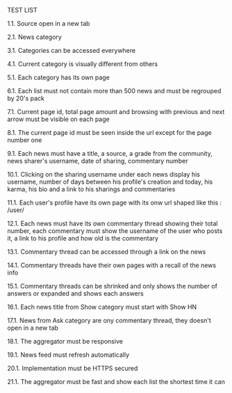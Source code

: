 TEST LIST

1.1. Source open in a new tab



2.1. News category



3.1. Categories can be accessed everywhere



4.1. Current category is visually different from others



5.1. Each category has its own page



6.1. Each list must not contain more than 500 news and must be regrouped by 20's pack



7.1. Current page id, total page amount and browsing with previous and next arrow must be visible on each page



8.1. The current page id must be seen inside the url except for the page number one



9.1. Each news must have a title, a source, a grade from the community, news sharer's username, date of sharing, 
commentary number



10.1. Clicking on the sharing username under each news display his username, number of days between his profile's 
creation and today, his karma, his bio and a link to his sharings and commentaries



11.1. Each user's profile have its own page with its onw url shaped like this : /user/<username>



12.1. Each news must have its own commentary thread showing their total number, each commentary must show the 
username of the user who posts it, a link to his profile and how old is the commentary


13.1. Commentary thread can be accessed through a link on the news


14.1. Commentary threads have their own pages with a recall of the news info


15.1. Commentary threads can be shrinked and only shows the number of answers or expanded and shows each answers


16.1. Each news title from Show category must start with Show HN


17.1. News from Ask category are ony commentary thread, they doesn't open in a new tab



18.1. The aggregator must be responsive


19.1. News feed must refresh automatically


20.1. Implementation must be HTTPS secured


21.1. The aggregator must be fast and show each list the shortest time it can
